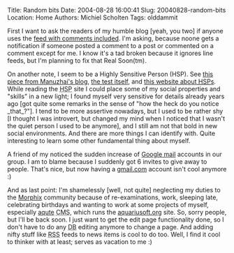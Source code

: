 Title: Random bits
Date: 2004-08-28 16:00:41
Slug: 20040828-random-bits
Location: Home
Authors: Michiel Scholten
Tags: olddammit

<p>First I want to ask the readers of my humble blog [yeah, you two] if anyone uses the <a href="/~mbscholt/blog_comments.rdf">feed with comments included</a>. I'm asking, because noone gets a notification if someone posted a comment to a post or commented on a comment except for me. I know it's a tad broken because it ignores line feeds, but I'm planning to fix that Real Soon(tm).</p>

<p>On another note, I seem to be a Highly Sensitive Person (HSP). See <a href="http://www.manuzhai.nl/weblog/comments/self-test-explanation/">this piece from Manuzhai's blog</a>, <a href="http://www.manuzhai.nl/weblog/comments/self-test/">the test itself</a>, and <a href="http://www.hsperson.com/">this website about <acronym title="Highly Sensitive Person">HSP</acronym>s</a>. While reading the <acronym title="Highly Sensitive Person">HSP</acronym> site I could place some of my social properties and "skills" in a new light; I found myself very sensitive for details already years ago [got quite some remarks in the sense of "how the heck do you notice _that_?"]. I tend to be more assertive nowadays, but I used to be rather shy [I thought I was introvert, but changed my mind when I noticed that I wasn't the quiet person I used to be anymore], and I still am not that bold in new social environments. And there are more things I can identify with. Quite interesting to learn some other fundamental thing about myself.</p>

<p>A friend of my noticed the sudden increase of <a href="http://www.gmail.com/">Google mail</a> accounts in our group. I am to blame because I suddenly got 6 invites to give away to people. That's nice, but now having a <a href="http://www.gmail.com/">gmail.com</a> account isn't cool anymore :)</p>

<p>And as last point: I'm shamelessly [well, not quite] neglecting my duties to the <a href="http://www.morphix.org/">Morphix</a> community because of re-examinations, work, sleeping late, celebrating birthdays and wanting to work at some projects of myself, especially <a href="/?section=html&amp;page=aqute">aqute</a> <acronym title="Content Management System">CMS</acronym>, which runs the <a href="/">aquariusoft.org</a> site. So, sorry people, but I'll be back soon. I just want to get the edit page functionality done, so I don't have to do any <acronym title="Database">DB</acronym> editing anymore to change a page. And adding nifty stuff like <acronym title="RDF Site Summary">RSS</acronym> feeds to news items is cool to do too. Well, I find it cool to thinker with at least; serves as vacation to me :)</p>
